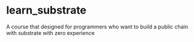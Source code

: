 # learn_substrate
A course that designed for programmers who want to build a public chain with substrate with zero experience
